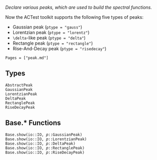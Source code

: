 *Declare various peaks, which are used to build the spectral functions.*

Now the ACTest toolkit supports the following five types of peaks:

* Gaussian peak (`ptype = "gauss"`)
* Lorentzian peak (`ptype = "lorentz"`)
* ``\delta``-like peak (`ptype = "delta"`)
* Rectangle peak (`ptype = "rectangle"`)
* Rise-And-Decay peak (`ptype = "risedecay"`)

```@index
Pages = ["peak.md"]
```

## Types

```@docs
AbstractPeak
GaussianPeak
LorentzianPeak
DeltaPeak
RectanglePeak
RiseDecayPeak
```

## Base.* Functions

```@docs
Base.show(io::IO, 𝑝::GaussianPeak)
Base.show(io::IO, 𝑝::LorentzianPeak)
Base.show(io::IO, 𝑝::DeltaPeak)
Base.show(io::IO, 𝑝::RectanglePeak)
Base.show(io::IO, 𝑝::RiseDecayPeak)
```
